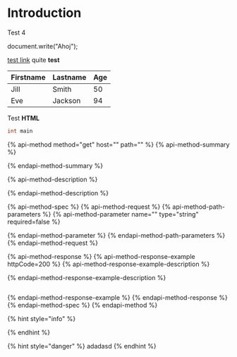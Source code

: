 # Introduction

Test 4

document.write\("Ahoj"\);

[test link](http://qr.cz)  quite **test**

| Firstname | Lastname | Age |
| :--- | :--- | :--- |
| Jill | Smith | 50 |
| Eve | Jackson | 94 |

Test **HTML**

```c
int main
```

{% api-method method="get" host="" path="" %}
{% api-method-summary %}

{% endapi-method-summary %}

{% api-method-description %}

{% endapi-method-description %}

{% api-method-spec %}
{% api-method-request %}
{% api-method-path-parameters %}
{% api-method-parameter name="" type="string" required=false %}

{% endapi-method-parameter %}
{% endapi-method-path-parameters %}
{% endapi-method-request %}

{% api-method-response %}
{% api-method-response-example httpCode=200 %}
{% api-method-response-example-description %}

{% endapi-method-response-example-description %}

```text

```
{% endapi-method-response-example %}
{% endapi-method-response %}
{% endapi-method-spec %}
{% endapi-method %}

{% hint style="info" %}

{% endhint %}

{% hint style="danger" %}
adadasd
{% endhint %}

